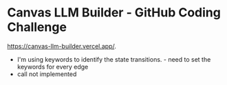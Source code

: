 # Canvas LLM Builder - GitHub Coding Challenge


https://canvas-llm-builder.vercel.app/.

- I'm using keywords to identify the state transitions.
      - need to set the keywords for every edge
- call not implemented




